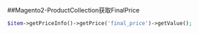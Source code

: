 ##Magento2-ProductCollection获取FinalPrice
```php
$item->getPriceInfo()->getPrice('final_price')->getValue();
```
